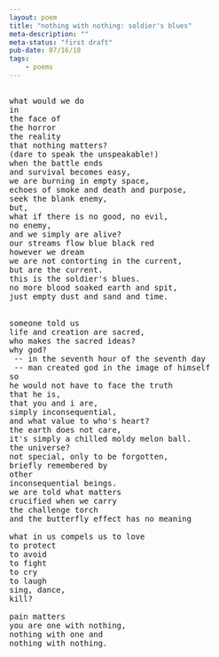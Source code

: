 ```yaml
---
layout: poem
title: "nothing with nothing: soldier's blues"
meta-description: ""
meta-status: "first draft"
pub-date: 07/16/18
tags: 
    - poems
---
```

<pre class="stanza">

what would we do
in
the face of 
the horror
the reality
that nothing matters?
(dare to speak the unspeakable!)
when the battle ends 
and survival becomes easy, 
we are burning in empty space,
echoes of smoke and death and purpose,
seek the blank enemy,
but,
what if there is no good, no evil,
no enemy,
and we simply are alive?
our streams flow blue black red 
however we dream
we are not contorting in the current, 
but are the current.
this is the soldier's blues.
no more blood soaked earth and spit,
just empty dust and sand and time.


someone told us
life and creation are sacred,
who makes the sacred ideas?
why god?
 -- in the seventh hour of the seventh day 
 -- man created god in the image of himself
so
he would not have to face the truth
that he is, 
that you and i are, 
simply inconsequential,
and what value to who's heart? 
the earth does not care, 
it's simply a chilled moldy melon ball.
the universe? 
not special, only to be forgotten,
briefly remembered by 
other 
inconsequential beings.
we are told what matters
crucified when we carry 
the challenge torch
and the butterfly effect has no meaning

what in us compels us to love
to protect
to avoid
to fight
to cry
to laugh
sing, dance,
kill?

pain matters
you are one with nothing,
nothing with one and
nothing with nothing.



</pre>







